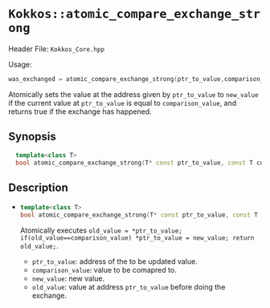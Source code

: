 # `Kokkos::atomic_compare_exchange_strong`

Header File: `Kokkos_Core.hpp`

Usage:
  ```c++
  was_exchanged = atomic_compare_exchange_strong(ptr_to_value,comparison_value, new_value);
  ```

Atomically sets the value at the address given by `ptr_to_value` to `new_value` if the current value at `ptr_to_value`
is equal to `comparison_value`, and returns true if the exchange has happened.

## Synopsis

```c++
  template<class T>
  bool atomic_compare_exchange_strong(T* const ptr_to_value, const T comparison_value, const T new_value);
```

## Description

* ```c++
  template<class T>
  bool atomic_compare_exchange_strong(T* const ptr_to_value, const T comparison_value, const T new_value);
  ```

  Atomically executes `old_value = *ptr_to_value; if(old_value==comparison_value) *ptr_to_value = new_value; return old_value;`. 
  * `ptr_to_value`: address of the to be updated value.
  * `comparison_value`: value to be comapred to.
  * `new_value`: new value.
  * `old_value`: value at address `ptr_to_value` before doing the exchange.


